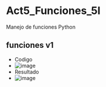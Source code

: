 # Act5_Funciones_5I
Manejo de funciones Python
## funciones v1
- Codigo
- ![image](https://github.com/user-attachments/assets/335ba947-3329-431b-bfa0-b362e4d9d75e)
- Resultado
- ![image](https://github.com/user-attachments/assets/1a6e8ea3-20f8-499e-8bbf-c4a96f9737bc)
